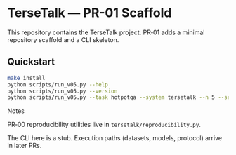 # TerseTalk — PR-01 Scaffold

This repository contains the TerseTalk project. PR‑01 adds a minimal repository scaffold and a CLI skeleton.

## Quickstart

```bash
make install
python scripts/run_v05.py --help
python scripts/run_v05.py --version
python scripts/run_v05.py --task hotpotqa --system tersetalk --n 5 --seed 123 --dry-run
```

Notes

PR‑00 reproducibility utilities live in `tersetalk/reproducibility.py`.

The CLI here is a stub. Execution paths (datasets, models, protocol) arrive in later PRs.
